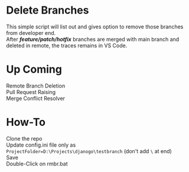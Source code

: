 # Delete Branches
This simple script will list out and gives option to remove those branches from developer end.\
After ***feature/patch/hotfix*** branches are merged with main branch and deleted in remote, the traces remains in VS Code.

# Up Coming
Remote Branch Deletion\
Pull Request Raising\
Merge Conflict Resolver

# How-To
Clone the repo\
Update config.ini file only as\
`ProjectFolder=D:\Projects\djanogo\testbranch` (don't add `\` at end) \
Save\
Double-Click on rmbr.bat
